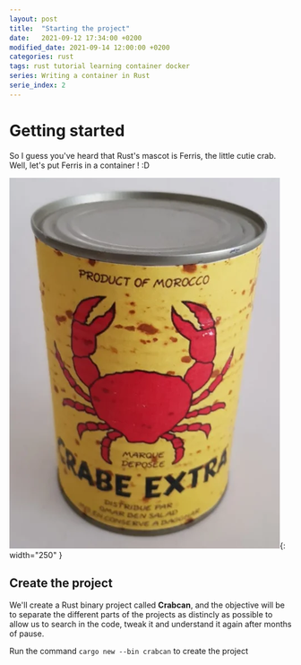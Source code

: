 ```yaml
---
layout: post
title:  "Starting the project"
date:   2021-09-12 17:34:00 +0200
modified_date: 2021-09-14 12:00:00 +0200
categories: rust
tags: rust tutorial learning container docker
series: Writing a container in Rust
serie_index: 2
---
```


# Getting started

So I guess you've heard that Rust's mascot is Ferris, the little cutie crab.
Well, let's put Ferris in a container ! :D

![Wanna eat Ferris ?](/assets/images/container_in_rust_part2/crabcan.png){: width="250" }

## Create the project
We'll create a Rust binary project called **Crabcan**, and the objective will be to separate the
different parts of the projects as distincly as possible to allow us to search in the code,
tweak it and understand it again after months of pause.

Run the command `cargo new --bin crabcan` to create the project
